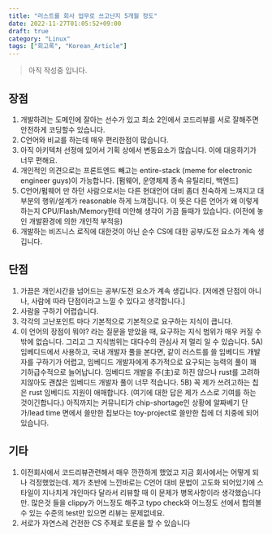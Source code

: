 ```yaml
---
title: "러스트를 회사 업무로 쓰고난지 5개월 정도"
date: 2022-11-27T01:05:52+09:00
draft: true
category: "Linux"
tags: ["회고록", "Korean_Article"]
---
```


> 아직 작성중 입니다.

## 장점
1) 개발하려는 도메인에 잘아는 선수가 있고 최소 2인에서 코드리뷰를 서로 잘해주면 안전하게 코딩할수 있습니다. 
2) C언어와 비교를 하는데 매우 편리한점이 많습니다.
3) 아직 아키텍처 선정에 있어서 기획 상에서 변동요소가 많습니다. 이에 대응하기가 너무 편해요.
4) 개인적인 의견으로는 프론트엔드 빼고는 entire-stack (meme for electronic engineer guys)이 가능합니다. [펌웨어, 운영체제 종속 유틸리티, 백엔드]
5) C언어/펌웨어 만 하던 사람으로서는 다른 현대언어 대비 좀더 친숙하게 느껴지고 대부분의 행위/설계가 reasonable 하게 느껴집니다. 이 뜻은 다른 언어가 왜 이렇게 하는지 CPU/Flash/Memory한테 미안해 생각이 가끔 들때가 있습니다. (이전에 놓인 개발환경에 의한 개인적 부적응)
6) 개발하는 비즈니스 로직에 대한것이 아닌 순수 CS에 대한 공부/도전 요소가 계속 생깁니다. 

## 단점
1) 가끔은 개인시간을 넘어드는 공부/도전 요소가 계속 생깁니다. [저에겐 단점이 아니나, 사람에 따라 단점이라고 느낄 수 있다고 생각합니다.]
2) 사람을 구하기 어렵습니다.
3) 각각의 고난포인트 마다 기본적으로 기본적으로 요구하는 지식이 큽니다.
4) 이 언어의 장점이 뭐야? 라는 질문을 받았을 때, 요구하는 지식 범위가 매우 커질 수 밖에 없습니다. 그리고 그 지식범위는 대다수의 관심사 저 멀리 일 수 있습니다.
5A) 임베디드에서 사용하고, 국내 개발자 풀을 본다면, 같이 러스트를 쓸 임베디드 개발자를 구하기가 어렵고, 임베디드 개발자에게 추가적으로 요구되는 능력의 풀이 꽤 기하급수적으로 늘어납니다. 임베디드 개발을 주(主)로 하진 않으나 rust를 고려하지않아도 괜찮은 임베디드 개발자 풀이 너무 적습니다.
5B) 꼭 제가 쓰려고하는 칩은 rust 임베디드 지원이 애매합니다. (여기에 대한 답은 제가 스스로 기여를 하는 것이긴합니다.) 아직까지는 커뮤니티가 chip-shortage인 상황에 알짜베기 단가/lead time 면에서 쓸만한 칩보다는 toy-project로 쓸만한 칩에 더 치중에 되어있습니다.

## 기타
1) 이전회사에서 코드리뷰관련해서 매우 깐깐하게 했었고 지금 회사에서는 어떻게 되나 걱정했었는데. 제가 초반에 느낀바로는 C언어 대비 문법이 고도화 되어있기에 스타일이 지나치게 개인마다 달라서 리뷰할 때 이 문제가 병목사항이라 생각했습니다만.
많은것 들을 clippy가 어느정도 해주고 typo check와 어느정도 선에서 합의볼수 있는 수준의 test만 있으면 리뷰는 문제없네요. 
2) 서로가 자연스레 건전한 CS 주제로 토론을 할 수 있습니다
